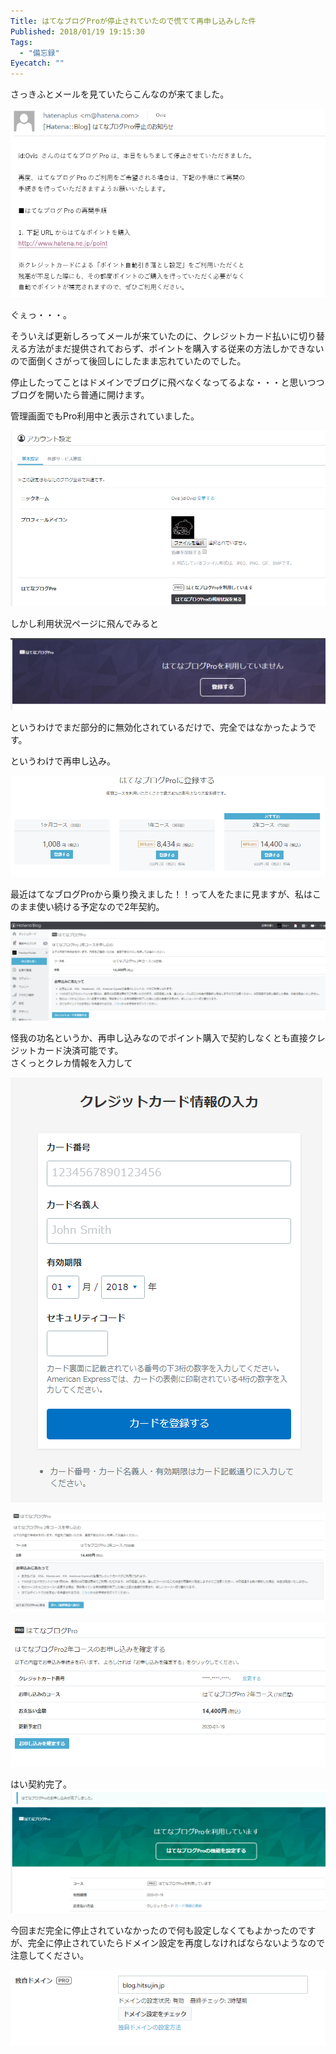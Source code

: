 ```yaml
---
Title: はてなブログProが停止されていたので慌てて再申し込みした件
Published: 2018/01/19 19:15:30
Tags:
  - "備忘録"
Eyecatch: ""
---
```

さっきふとメールを見ていたらこんなのが来てました。  

![](20180119190005.png) 


ぐぇっ・・・。  

そういえば更新しろってメールが来ていたのに、クレジットカード払いに切り替える方法がまだ提供されておらず、ポイントを購入する従来の方法しかできないので面倒くさがって後回しにしたまま忘れていたのでした。  

停止したってことはドメインでブログに飛べなくなってるよな・・・と思いつつブログを開いたら普通に開けます。  

管理画面でもPro利用中と表示されていました。  

![](20180119190242.png) 

しかし利用状況ページに飛んでみると

![](20180119190319.png) 

というわけでまだ部分的に無効化されているだけで、完全ではなかったようです。  

というわけで再申し込み。  

![](20180119190501.png) 

最近はてなブログProから乗り換えました！！って人をたまに見ますが、私はこのまま使い続ける予定なので2年契約。  

![](20180119190603.png) 

怪我の功名というか、再申し込みなのでポイント購入で契約しなくとも直接クレジットカード決済可能です。  
さくっとクレカ情報を入力して  

![](20180119190714.png) 

![](20180119190728.png) 

![](20180119190902.png) 

はい契約完了。  
![](20180119190934.png) 
  

今回まだ完全に停止されていなかったので何も設定しなくてもよかったのですが、完全に停止されていたらドメイン設定を再度しなければならないようなので注意してください。  

![](20180119191002.png) 